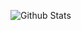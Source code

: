 ![Github Stats](https://github-readme-stats.vercel.app/api?username=KORshinjoonghyeok&show_icons=true)
